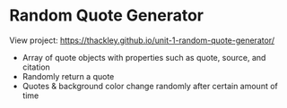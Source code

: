 # Random Quote Generator
View project: https://thackley.github.io/unit-1-random-quote-generator/

- Array of quote objects with properties such as quote, source, and citation
- Randomly return a quote
- Quotes & background color change randomly after certain amount of time
